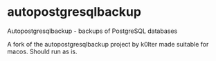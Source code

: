 # autopostgresqlbackup
Autopostgresqlbackup - backups of PostgreSQL databases

A fork of the autopostgresqlbackup project by k0lter made suitable for macos. Should run as is.
